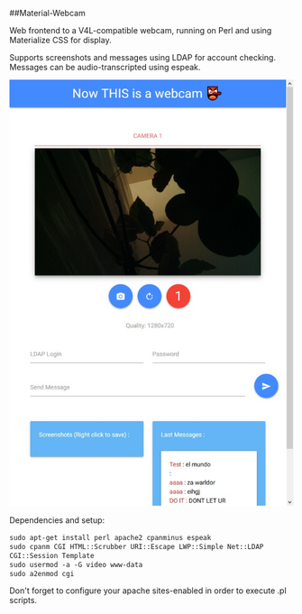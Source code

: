 ##Material-Webcam  

Web frontend to a V4L-compatible webcam, running on Perl and using Materialize CSS for display.  

Supports screenshots and messages using LDAP for account checking.  
Messages can be audio-transcripted using espeak.  

![screenshot](https://raw.githubusercontent.com/Difegue/Webcam-Material/master/screenshot.jpg)   

Dependencies and setup:  
```
sudo apt-get install perl apache2 cpanminus espeak  
sudo cpanm CGI HTML::Scrubber URI::Escape LWP::Simple Net::LDAP CGI::Session Template  
sudo usermod -a -G video www-data  
sudo a2enmod cgi  
```

Don't forget to configure your apache sites-enabled in order to execute .pl scripts.
